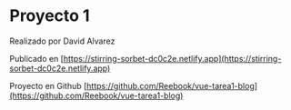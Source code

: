 # Proyecto 1

Realizado por David Alvarez

Publicado en [https://stirring-sorbet-dc0c2e.netlify.app](https://stirring-sorbet-dc0c2e.netlify.app)

Proyecto en Github  [https://github.com/Reebook/vue-tarea1-blog](https://github.com/Reebook/vue-tarea1-blog)
